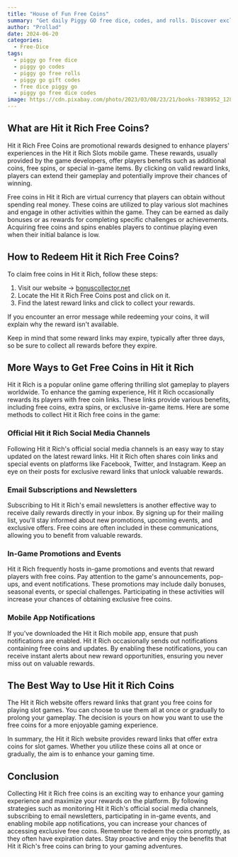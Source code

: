 ```yaml
---
title: "House of Fun Free Coins"
summary: "Get daily Piggy GO free dice, codes, and rolls. Discover exclusive Piggy GO gift codes and free dice to enhance your gameplay on our website."
author: "Prollad"
date: 2024-06-20
categories: 
  - Free-Dice
tags: 
  - piggy go free dice
  - piggy go codes
  - piggy go free rolls
  - piggy go gift codes
  - free dice piggy go
  - piggy go free dice codes
image: https://cdn.pixabay.com/photo/2023/03/08/23/21/books-7838952_1280.jpg
---
```


## What are Hit it Rich Free Coins?

Hit it Rich Free Coins are promotional rewards designed to enhance players' experiences in the Hit it Rich Slots mobile game. These rewards, usually provided by the game developers, offer players benefits such as additional coins, free spins, or special in-game items. By clicking on valid reward links, players can extend their gameplay and potentially improve their chances of winning.

Free coins in Hit it Rich are virtual currency that players can obtain without spending real money. These coins are utilized to play various slot machines and engage in other activities within the game. They can be earned as daily bonuses or as rewards for completing specific challenges or achievements. Acquiring free coins and spins enables players to continue playing even when their initial balance is low.

## How to Redeem Hit it Rich Free Coins?

To claim free coins in Hit it Rich, follow these steps:

1. Visit our website -> [bonuscollector.net](https://bonuscollector.net/)
2. Locate the Hit it Rich Free Coins post and click on it.
3. Find the latest reward links and click to collect your rewards.

If you encounter an error message while redeeming your coins, it will explain why the reward isn't available.

Keep in mind that some reward links may expire, typically after three days, so be sure to collect all rewards before they expire.

## More Ways to Get Free Coins in Hit it Rich

Hit it Rich is a popular online game offering thrilling slot gameplay to players worldwide. To enhance the gaming experience, Hit it Rich occasionally rewards its players with free coin links. These links provide various benefits, including free coins, extra spins, or exclusive in-game items. Here are some methods to collect Hit it Rich free coins in the game:

### Official Hit it Rich Social Media Channels

Following Hit it Rich's official social media channels is an easy way to stay updated on the latest reward links. Hit it Rich often shares coin links and special events on platforms like Facebook, Twitter, and Instagram. Keep an eye on their posts for exclusive reward links that unlock valuable rewards.

### Email Subscriptions and Newsletters

Subscribing to Hit it Rich's email newsletters is another effective way to receive daily rewards directly in your inbox. By signing up for their mailing list, you'll stay informed about new promotions, upcoming events, and exclusive offers. Free coins are often included in these communications, allowing you to benefit from valuable rewards.

### In-Game Promotions and Events

Hit it Rich frequently hosts in-game promotions and events that reward players with free coins. Pay attention to the game's announcements, pop-ups, and event notifications. These promotions may include daily bonuses, seasonal events, or special challenges. Participating in these activities will increase your chances of obtaining exclusive free coins.

### Mobile App Notifications

If you've downloaded the Hit it Rich mobile app, ensure that push notifications are enabled. Hit it Rich occasionally sends out notifications containing free coins and updates. By enabling these notifications, you can receive instant alerts about new reward opportunities, ensuring you never miss out on valuable rewards.

## The Best Way to Use Hit it Rich Coins

The Hit it Rich website offers reward links that grant you free coins for playing slot games. You can choose to use them all at once or gradually to prolong your gameplay. The decision is yours on how you want to use the free coins for a more enjoyable gaming experience.

In summary, the Hit it Rich website provides reward links that offer extra coins for slot games. Whether you utilize these coins all at once or gradually, the aim is to enhance your gaming time.

## Conclusion

Collecting Hit it Rich free coins is an exciting way to enhance your gaming experience and maximize your rewards on the platform. By following strategies such as monitoring Hit it Rich's official social media channels, subscribing to email newsletters, participating in in-game events, and enabling mobile app notifications, you can increase your chances of accessing exclusive free coins. Remember to redeem the coins promptly, as they often have expiration dates. Stay proactive and enjoy the benefits that Hit it Rich's free coins can bring to your gaming adventures.